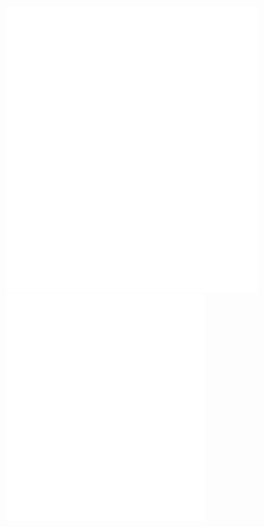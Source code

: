 ![Metrics](/github-metrics.svg)
<img align="center" src="/github-metrics.svg" alt="Metrics" width="400">